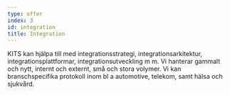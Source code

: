 ```yaml
---
type: offer
index: 3
id: integration
title: Integration
---
```


KITS kan hjälpa till med integrationsstrategi, integrationsarkitektur, integrationsplattformar, integrationsutveckling m m. Vi hanterar gammalt och nytt, internt och externt, små och stora volymer. Vi kan branschspecifika protokoll inom bl a automotive, telekom, samt hälsa och sjukvård.
